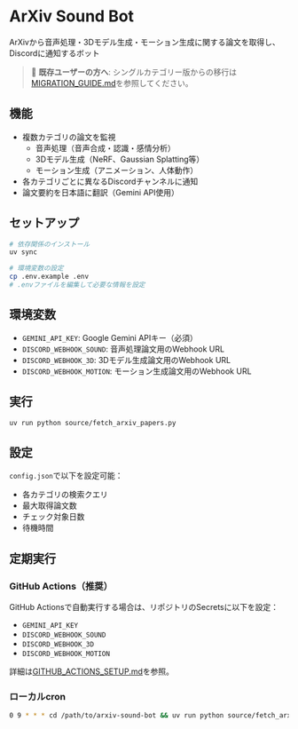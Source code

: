 # ArXiv Sound Bot
ArXivから音声処理・3Dモデル生成・モーション生成に関する論文を取得し、Discordに通知するボット

> 📌 **既存ユーザーの方へ**: シングルカテゴリー版からの移行は[MIGRATION_GUIDE.md](MIGRATION_GUIDE.md)を参照してください。

## 機能
- 複数カテゴリの論文を監視
  - 音声処理（音声合成・認識・感情分析）
  - 3Dモデル生成（NeRF、Gaussian Splatting等）
  - モーション生成（アニメーション、人体動作）
- 各カテゴリごとに異なるDiscordチャンネルに通知
- 論文要約を日本語に翻訳（Gemini API使用）

## セットアップ
```bash
# 依存関係のインストール
uv sync

# 環境変数の設定
cp .env.example .env
# .envファイルを編集して必要な情報を設定
```

## 環境変数
- `GEMINI_API_KEY`: Google Gemini APIキー（必須）
- `DISCORD_WEBHOOK_SOUND`: 音声処理論文用のWebhook URL
- `DISCORD_WEBHOOK_3D`: 3Dモデル生成論文用のWebhook URL
- `DISCORD_WEBHOOK_MOTION`: モーション生成論文用のWebhook URL

## 実行
```bash
uv run python source/fetch_arxiv_papers.py
```

## 設定
`config.json`で以下を設定可能：
- 各カテゴリの検索クエリ
- 最大取得論文数
- チェック対象日数
- 待機時間

## 定期実行

### GitHub Actions（推奨）
GitHub Actionsで自動実行する場合は、リポジトリのSecretsに以下を設定：
- `GEMINI_API_KEY`
- `DISCORD_WEBHOOK_SOUND`
- `DISCORD_WEBHOOK_3D`
- `DISCORD_WEBHOOK_MOTION`

詳細は[GITHUB_ACTIONS_SETUP.md](GITHUB_ACTIONS_SETUP.md)を参照。

### ローカルcron
```bash
0 9 * * * cd /path/to/arxiv-sound-bot && uv run python source/fetch_arxiv_papers.py
```